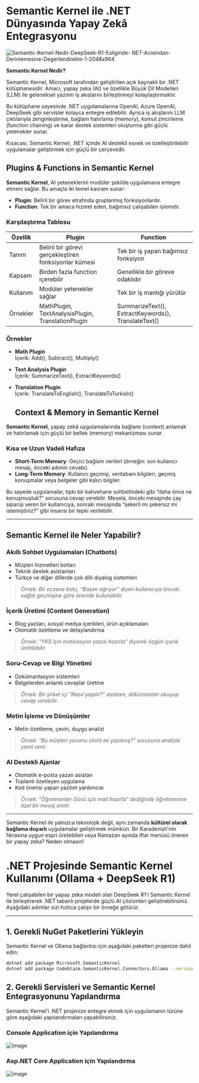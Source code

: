 # Semantic Kernel ile .NET Dünyasında Yapay Zekâ Entegrasyonu

![Semantic-Kernel-Nedir-DeepSeek-R1-Esliginde- NET-Acisindan-Derinlemesine-Degerlendirelim-1-2048x964](https://github.com/user-attachments/assets/14c40891-51c1-474d-a7d6-776b580cae8a)

**Semantic Kernel Nedir?**

Semantic Kernel, Microsoft tarafından geliştirilen açık kaynaklı bir .NET kütüphanesidir. Amacı, yapay zeka (AI) ve özellikle Büyük Dil Modelleri (LLM) ile geleneksel yazılım iş akışlarını birleştirmeyi kolaylaştırmaktır.

Bu kütüphane sayesinde .NET uygulamalarına OpenAI, Azure OpenAI, DeepSeek gibi servisler kolayca entegre edilebilir. Ayrıca iş akışlarını LLM çıktılarıyla zenginleştirme, bağlam hatırlama (memory), komut zincirleme (function chaining) ve karar destek sistemleri oluşturma gibi güçlü yetenekler sunar.

Kısacası, Semantic Kernel, .NET içinde AI destekli esnek ve özelleştirilebilir uygulamalar geliştirmek için güçlü bir çerçevedir.

## Plugins & Functions in Semantic Kernel

**Semantic Kernel**, AI yeteneklerini modüler şekilde uygulamana entegre etmeni sağlar. Bu amaçla iki temel kavram sunar:

- **Plugin**: Belirli bir görev etrafında gruplanmış fonksiyonlardır.
- **Function**: Tek bir amaca hizmet eden, bağımsız çalışabilen işlemdir.

### Karşılaştırma Tablosu

| Özellik       | Plugin                                                | Function                                             |
|---------------|--------------------------------------------------------|------------------------------------------------------|
| Tanım         | Belirli bir görevi gerçekleştiren fonksiyonlar kümesi | Tek bir iş yapan bağımsız fonksiyon                  |
| Kapsam        | Birden fazla function içerebilir                      | Genellikle bir göreve odaklıdır                      |
| Kullanım      | Modüler yetenekler sağlar                             | Tek bir iş mantığı yürütür                          |
| Örnekler      | MathPlugin, TextAnalysisPlugin, TranslationPlugin     | SummarizeText(), ExtractKeywords(), TranslateText() |

### Örnekler

- **Math Plugin**  
  İçerik: Add(), Subtract(), Multiply()

- **Text Analysis Plugin**  
  İçerik: SummarizeText(), ExtractKeywords()

- **Translation Plugin**  
  İçerik: TranslateToEnglish(), TranslateToTurkish()


  ## Context & Memory in Semantic Kernel

**Semantic Kernel**, yapay zekâ uygulamalarında bağlamı (context) anlamak ve hatırlamak için güçlü bir bellek (memory) mekanizması sunar.

### Kısa ve Uzun Vadeli Hafıza

- **Short-Term Memory**: Geçici bağlam verileri (örneğin: son kullanıcı mesajı, önceki adımın cevabı).
- **Long-Term Memory**: Kullanıcı geçmişi, veritabanı bilgileri, geçmiş konuşmalar veya belgeler gibi kalıcı bilgiler.

Bu sayede uygulamalar, tıpkı bir kahvehane sohbetindeki gibi “daha önce ne konuşmuştuk?” sorusuna cevap verebilir. Mesela, önceki mesajında çay siparişi veren bir kullanıcıya, sonraki mesajında “şekerli mi şekersiz mi istemiştiniz?” gibi insansı bir tepki verilebilir.

---

## Semantic Kernel ile Neler Yapabilir?

### Akıllı Sohbet Uygulamaları (Chatbots)
- Müşteri hizmetleri botları
- Teknik destek asistanları
- Türkçe ve diğer dillerde çok dilli diyalog sistemleri  
> *Örnek: Bir eczane botu, “Başım ağrıyor” diyen kullanıcıya önceki sağlık geçmişine göre öneride bulunabilir.*

### İçerik Üretimi (Content Generation)
- Blog yazıları, sosyal medya içerikleri, ürün açıklamaları
- Otomatik özetleme ve detaylandırma  
> *Örnek: "YKS için motivasyon yazısı hazırla" diyerek özgün içerik üretilebilir.*

### Soru-Cevap ve Bilgi Yönetimi
- Dokümantasyon sistemleri
- Belgelerden anlamlı cevaplar üretme  
> *Örnek: Bir şirket içi “Nasıl yapılır?” asistanı, dökümanları okuyup cevap verebilir.*

### Metin İşleme ve Dönüşümler
- Metin özetleme, çeviri, duygu analizi  
> *Örnek: “Bu müşteri yorumu sinirli mi yazılmış?” sorusuna analizle yanıt verir.*

### AI Destekli Ajanlar
- Otomatik e-posta yazan asistan
- Toplantı özetleyen uygulama
- Kod önerisi yapan yazılım yardımcısı  
> *Örnek: "Öğretmenler Günü için mail hazırla" dediğinde öğretmenine özel bir mesaj üretir.*

---

Semantic Kernel ile yalnızca teknolojik değil, aynı zamanda **kültürel olarak bağlama duyarlı** uygulamalar geliştirmek mümkün. Bir Karadenizli'nin fıkrasına uygun espri üretebilen veya Ramazan ayında iftar menüsü öneren bir yapay zeka? Neden olmasın!

# .NET Projesinde Semantic Kernel Kullanımı (Ollama + DeepSeek R1)

Yerel çalışabilen bir yapay zeka modeli olan DeepSeek R1'i Semantic Kernel ile birleştirerek .NET tabanlı projelerde güçlü AI çözümleri geliştirebilirsiniz. Aşağıdaki adımlar sizi hızlıca çalışır bir örneğe götürür.

---

## 1. Gerekli NuGet Paketlerini Yükleyin

Semantic Kernel ve Ollama bağlantısı için aşağıdaki paketleri projenize dahil edin:

```bash
dotnet add package Microsoft.SemanticKernel
dotnet add package Codeblaze.SemanticKernel.Connectors.Ollama --version 1.3.1
```
## 2. Gerekli Servisleri ve Semantic Kernel Entegrasyonunu Yapılandırma

Semantic Kernel'i .NET projenize entegre etmek için uygulamanın türüne göre aşağıdaki yapılandırmaları yapabilirsiniz.

### Console Application için Yapılandırma
![image](https://github.com/user-attachments/assets/af781b18-09b0-4870-9653-1772d97213b6)

### Asp.NET Core Application için Yapılandırma

![image](https://github.com/user-attachments/assets/bf10d45d-adbc-4ed9-ad6c-099d032b2b79)


